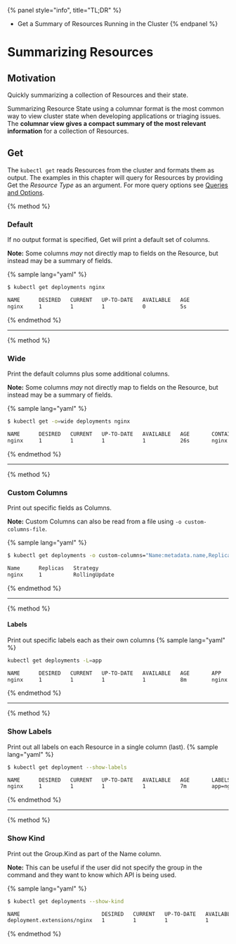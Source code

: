 {% panel style="info", title="TL;DR" %}
- Get a Summary of Resources Running in the Cluster
{% endpanel %}

# Summarizing Resources

## Motivation

Quickly summarizing a collection of Resources and their state.

Summarizing Resource State using a columnar format is the most common way to view cluster
state when developing applications or triaging issues.  The **columnar view gives a compact
summary of the most relevant information** for a collection of Resources.

## Get

The `kubectl get` reads Resources from the cluster and formats them as output.  The examples in
this chapter will query for Resources by providing Get the *Resource Type* as an argument.
For more query options see [Queries and Options](queries_and_options.md).

{% method %}
### Default

If no output format is specified, Get will print a default set of columns.

**Note:** Some columns *may* not directly map to fields on the Resource, but instead may
be a summary of fields.

{% sample lang="yaml" %}

```bash
$ kubectl get deployments nginx
```

```bash
NAME      DESIRED   CURRENT   UP-TO-DATE   AVAILABLE   AGE
nginx     1         1         1            0           5s
```

{% endmethod %}

---

{% method %}
### Wide

Print the default columns plus some additional columns.

**Note:** Some columns *may* not directly map to fields on the Resource, but instead may
be a summary of fields.

{% sample lang="yaml" %}

```bash
$ kubectl get -o=wide deployments nginx
```

```bash
NAME      DESIRED   CURRENT   UP-TO-DATE   AVAILABLE   AGE       CONTAINERS   IMAGES    SELECTOR
nginx     1         1         1            1           26s       nginx        nginx     app=nginx
```

{% endmethod %}

---

{% method %}
### Custom Columns

Print out specific fields as Columns.

**Note:** Custom Columns can also be read from a file using `-o custom-columns-file`.

{% sample lang="yaml" %}

```bash
$ kubectl get deployments -o custom-columns="Name:metadata.name,Replicas:spec.replicas,Strategy:spec.strategy.type"
```

```bash
Name      Replicas   Strategy
nginx     1          RollingUpdate
```

{% endmethod %}

---

{% method %}
#### Labels

Print out specific labels each as their own columns
{% sample lang="yaml" %}

```bash
kubectl get deployments -L=app
```

```bash
NAME      DESIRED   CURRENT   UP-TO-DATE   AVAILABLE   AGE       APP
nginx     1         1         1            1           8m        nginx
```

{% endmethod %}

---

{% method %}
### Show Labels

Print out all labels on each Resource in a single column (last).
{% sample lang="yaml" %}

```bash
$ kubectl get deployment --show-labels
```

```bash
NAME      DESIRED   CURRENT   UP-TO-DATE   AVAILABLE   AGE       LABELS
nginx     1         1         1            1           7m        app=nginx
```

{% endmethod %}

---

{% method %}
### Show Kind

Print out the Group.Kind as part of the Name column.

**Note:** This can be useful if the user did not specify the group in the command and
they want to know which API is being used.

{% sample lang="yaml" %}

```bash
$ kubectl get deployments --show-kind
```

```bash
NAME                          DESIRED   CURRENT   UP-TO-DATE   AVAILABLE   AGE
deployment.extensions/nginx   1         1         1            1           8m
```

{% endmethod %}
